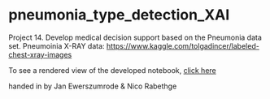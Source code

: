 # pneumonia_type_detection_XAI

Project 14. Develop medical decision support based on the Pneumonia data set.
Pneumoinia X-RAY data: https://www.kaggle.com/tolgadincer/labeled-chest-xray-images

To see a rendered view of the developed notebook, [click here](https://nbviewer.org/github/JEwerszumrode/pneumonia_type_detection_XAI/blob/main/PneumoniaDetection_XAI_EwerszumrodeJ.ipynb)

handed in by Jan Ewerszumrode & Nico Rabethge 
